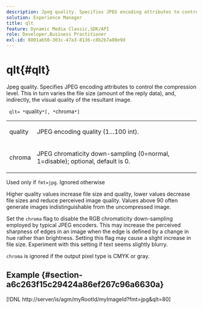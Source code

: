 ```yaml
---
description: Jpeg quality. Specifies JPEG encoding attributes to control the compression level. This in turn varies the file size (amount of the reply data), and, indirectly, the visual quality of the resultant image.
solution: Experience Manager
title: qlt
feature: Dynamic Media Classic,SDK/API
role: Developer,Business Practitioner
exl-id: 8801a650-303c-47a3-8136-c8b2b7a80e9d
---
```

# qlt{#qlt}

Jpeg quality. Specifies JPEG encoding attributes to control the compression level. This in turn varies the file size (amount of the reply data), and, indirectly, the visual quality of the resultant image.

 ` qlt= *`quality`*[, *`chroma`*]`

<table id="simpletable_D080D15922CE4EF4B707282A4D45739A"> 
 <tr class="strow"> 
  <td class="stentry"> <p> <span class="codeph"> <span class="varname"> quality </span> </span> </p> </td> 
  <td class="stentry"> <p>JPEG encoding quality (1…100 int). </p> </td> 
 </tr> 
 <tr class="strow"> 
  <td class="stentry"> <p> <span class="codeph"> <span class="varname"> chroma </span> </span> </p> </td> 
  <td class="stentry"> <p>JPEG chromaticity down-sampling (0=normal, 1=disable); optional, default is 0. </p> </td> 
 </tr> 
</table>

Used only if `fmt=jpg`. Ignored otherwise

Higher quality values increase file size and quality, lower values decrease file sizes and reduce perceived image quality. Values above 90 often generate images indistinguishable from the uncompressed image.

Set the `chroma` flag to disable the RGB chromaticity down-sampling employed by typical JPEG encoders. This may increase the perceived sharpness of edges in an image when the edge is defined by a change in hue rather than brightness. Setting this flag may cause a slight increase in file size. Experiment with this setting if text seems slightly blurry.

`chroma` is ignored if the output pixel type is CMYK or gray.

## Example {#section-a6c263f15c29424a86ef267c96a6630a}

[!DNL http://server/is/agm/myRootId/myImageId?fmt=jpg&qlt=80]

